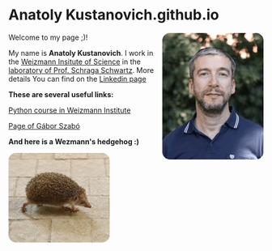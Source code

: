 # Anatoly Kustanovich.github.io

Welcome to my page ;)!
<img src="my_photo1.jpg" width="200" style="border-radius: 15px;" align="right">


My name is **Anatoly Kustanovich**. 
I work in the [Weizmann Insitute of Science](https://www.weizmann.ac.il/pages/) in the [laboratory of Prof. Schraga Schwartz](https://www.weizmann.ac.il/molgen/schwartz/).
More details You can find on the [Linkedin page](https://www.linkedin.com/in/anatoli-kustanovich/) 


**These are several useful links:**

[Python course in Weizmann Institute](https://github.com/szabgab/wis-python-course-2024-11)

[Page of Gábor Szabó ](https://szabgab.com/)


**And here is a Wezmann's hedgehog :)**

<img src="hedgehog.jpg" width="200" style="border-radius: 15px;" align="left">


